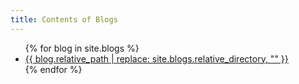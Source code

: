 ```yaml
---
title: Contents of Blogs
---
```


<ul>
  {% for blog in site.blogs %}
    <li>
      <a href="{{ blog.url }}">{{ blog.relative_path | replace: site.blogs.relative_directory, "" }}</a>
    </li>
  {% endfor %}
</ul>
